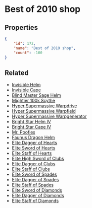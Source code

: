 # Best of 2010 shop

<no description available>

## Properties

```json
{
    "id": 172,
    "name": "Best of 2010 shop",
    "count": -100
}
```

## Related

- [Invisible Helm](../items/4844-invisible-helm.md)
- [Invisible Cape](../items/4845-invisible-cape.md)
- [Blind Master Sage Helm](../items/4846-blind-master-sage-helm.md)
- [Mightier 100k Scythe](../items/4847-mightier-100k-scythe.md)
- [Hyper Supermassive Warpdrive](../items/4848-hyper-supermassive-warpdrive.md)
- [Hyper Supermassive Warpfield](../items/4849-hyper-supermassive-warpfield.md)
- [Hyper Supermassive Warpgenerator](../items/4850-hyper-supermassive-warpgenerator.md)
- [ Bright Star Helm IV](../items/4851-bright-star-helm-iv.md)
- [Bright Star Cape IV](../items/4852-bright-star-cape-iv.md)
- [Mr. Poofles](../items/4853-mr-poofles.md)
- [Faunus Dragon Helm](../items/4854-faunus-dragon-helm.md)
- [Elite Dagger of Hearts](../items/4867-elite-dagger-of-hearts.md)
- [Elite Sword of Hearts](../items/4868-elite-sword-of-hearts.md)
- [Elite Staff of Hearts](../items/4869-elite-staff-of-hearts.md)
- [Elite  High Sword of Clubs](../items/4870-elite-high-sword-of-clubs.md)
- [Elite Dagger of Clubs](../items/4871-elite-dagger-of-clubs.md)
- [Elite Staff of Clubs](../items/4872-elite-staff-of-clubs.md)
- [Elite Sword of Spades](../items/4873-elite-sword-of-spades.md)
- [Elite Dagger of Spades](../items/4874-elite-dagger-of-spades.md)
- [Elite Staff of Spades](../items/4875-elite-staff-of-spades.md)
- [Elite Sword of Diamonds](../items/4876-elite-sword-of-diamonds.md)
- [Elite Dagger of Diamonds](../items/4877-elite-dagger-of-diamonds.md)
- [Elite Staff of Diamonds](../items/4878-elite-staff-of-diamonds.md)

